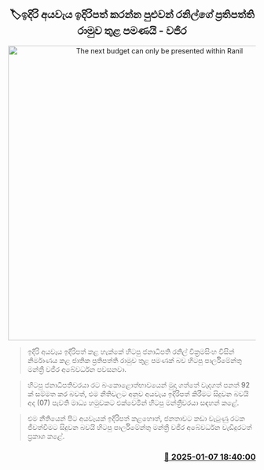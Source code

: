 <p align='center'><b><h2 align='center' title='The next budget can only be presented within Ranil's policy framework - Vajira'>🏷ඉදිරි අයවැය ඉදිරිපත් කරන්න පුළුවන් රනිල්ගේ ප්‍රතිපත්ති රාමුව තුළ පමණයි - වජිර</h2></b></p>
<p align='center'><img src='https://helakuru.sgp1.cdn.digitaloceanspaces.com/esana/images/lib/wajira-abewardhana-2025.jpg' width='600' alt='The next budget can only be presented within Ranil's policy framework - Vajira'></p>

> ඉදිරි අයවැය ඉදිරිපත් කළ හැක්කේ හිටපු ජනාධිපති රනිල් වික්‍රමසිංහ විසින් නිර්මාණය කළ ජාතික ප්‍රතිපත්ති රාමුව තුළ පමණක් බව හිටපු පාර්ලිමේන්තු මන්ත්‍රී වජිර අබේවර්ධන පවසනවා.

> හිටපු ජනාධිපතිවරයා රට බංකොළොත්භාවයෙන් මුදා ගත්තේ වැදගත් පනත් 92 ක් සම්මත කර බවත්, එම නීතිවලට අනුව අයවැය ඉදිරිපත් කිරීමට සිදුවන බවයි අද (07) පැවති මාධ්‍ය හමුවකට එක්වෙමින් හිටපු මන්ත්‍රීවරයා සඳහන් කළේ.

> එම නීතියෙන් පිට අයවැයක් ඉදිරිපත් කළහොත්, ජනතාවට කඩා වැටුණු රටක ජීවත්වීමට සිදුවන බවයි හිටපු පාර්ලිමේන්තු මන්ත්‍රී වජිර අබේවර්ධන වැඩිදුරටත් ප්‍රකාශ කළේ. 



<h3 align='right'><a href='https://www.helakuru.lk/esana/p/106393/'>📅 2025-01-07 18:40:00</a></h3>
